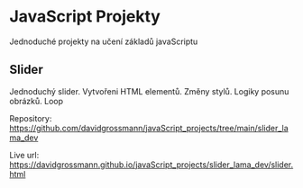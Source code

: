 # JavaScript Projekty
Jednoduché projekty na učení základů javaScriptu

## Slider
Jednoduchý slider. 
Vytvořeni HTML elementů.
Změny stylů.
Logiky posunu obrázků. 
Loop

Repository: https://github.com/davidgrossmann/javaScript_projects/tree/main/slider_lama_dev

Live url: https://davidgrossmann.github.io/javaScript_projects/slider_lama_dev/slider.html
